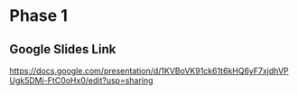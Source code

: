 # Phase 1

## Google Slides Link
https://docs.google.com/presentation/d/1KVBoVK91ck61t6kHQ6yF7xjdhVPUgk5DMi-FtC0oHx0/edit?usp=sharing

